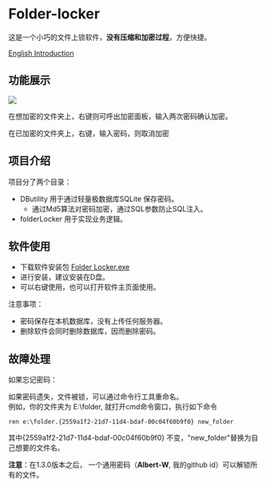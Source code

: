 ﻿# Folder-locker

这是一个小巧的文件上锁软件，**没有压缩和加密过程**，方便快捷。

[English Introduction](README.md)

## 功能展示

![](locker.gif)

在想加密的文件夹上，右键则可呼出加密面板，输入两次密码确认加密。

在已加密的文件夹上，右键，输入密码，则取消加密

## 项目介绍

项目分了两个目录：

- DButility 用于通过轻量极数据库SQLite 保存密码。
    - 通过Md5算法对密码加密，通过SQL参数防止SQL注入。
- folderLocker 用于实现业务逻辑。
    

## 软件使用

- 下载软件安装包 [Folder Locker.exe](https://github.com/Albert-W/Folder-locker/releases)
- 进行安装，建议安装在D盘。
- 可以右键使用，也可以打开软件主页面使用。


注意事项：
- 密码保存在本机数据库，没有上传任何服务器。
- 删除软件会同时删除数据库，因而删除密码。

## 故障处理

如果忘记密码：

如果密码遗失，文件被锁，可以通过命令行工具重命名。   
例如，你的文件夹为 E:\folder, 就打开cmd命令窗口，执行如下命令     
```
ren e:\folder.{2559a1f2-21d7-11d4-bdaf-00c04f60b9f0} new_folder
```
其中{2559a1f2-21d7-11d4-bdaf-00c04f60b9f0} 不变，"new_folder"替换为自己想要的文件名。

**注意**：在1.3.0版本之后， 一个通用密码（**Albert-W**, 我的github id）可以解锁所有的文件。
